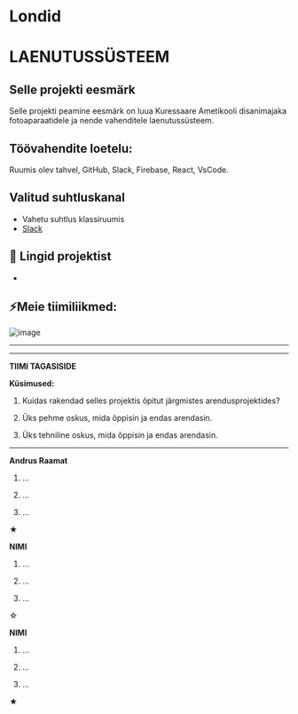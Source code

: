 # Londid
# LAENUTUSSÜSTEEM

## Selle projekti eesmärk
Selle projekti peamine eesmärk on luua Kuressaare Ametikooli disanimajaka fotoaparaatidele ja nende vahenditele laenutussüsteem.

## Töövahendite loetelu:
Ruumis olev tahvel, GitHub, Slack, Firebase, React, VsCode.

## Valitud suhtluskanal
- Vahetu suhtlus klassiruumis
- [Slack](https://slack.com/)

## 📓 Lingid projektist
- 

## ⚡Meie tiimiliikmed:
![image](https://github.com/araamat/Londid/assets/144334374/80570626-6cc1-40b0-bd24-58a1e9ac1653)

---

-----------
**TIIMI TAGASISIDE**

**Küsimused:**
1. Kuidas rakendad selles projektis õpitut järgmistes arendusprojektides?


2. Üks pehme oskus, mida õppisin ja endas arendasin.


3. Üks tehniline oskus, mida õppisin ja endas arendasin.

---


**Andrus Raamat**

1. ...


2. ...


3. ...

★

**NIMI**

1. ...

2. ...

3. ...

☆

**NIMI**

1. ...
 
2. ... 

3. ...

★

